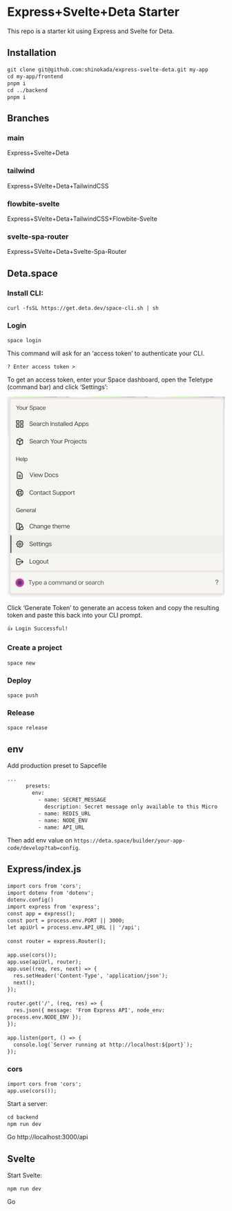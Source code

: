 # Express+Svelte+Deta Starter

This repo is a starter kit using Express and Svelte for Deta.

## Installation

```
git clone git@github.com:shinokada/express-svelte-deta.git my-app
cd my-app/frontend
pnpm i
cd ../backend
pnpm i
```

## Branches

### main

Express+Svelte+Deta

### tailwind

Express+SVelte+Deta+TailwindCSS

### flowbite-svelte

Express+SVelte+Deta+TailwindCSS+Flowbite-Svelte

### svelte-spa-router

Express+SVelte+Deta+Svelte-Spa-Router

## Deta.space

### Install CLI:

```
curl -fsSL https://get.deta.dev/space-cli.sh | sh
```

### Login

```
space login
```

This command will ask for an ‘access token’ to authenticate your CLI.

```
? Enter access token >
```

To get an access token, enter your Space dashboard, open the Teletype (command bar) and click ‘Settings’:

![cli1](./images/cli1.png)

Click ‘Generate Token’ to generate an access token and copy the resulting token and paste this back into your CLI prompt.

```
👍 Login Successful!
```

### Create a project

```
space new
```

### Deploy

```
space push
```

### Release

```
space release
```

## env

Add production preset to Sapcefile

```
...
      presets:
        env:
          - name: SECRET_MESSAGE
            description: Secret message only available to this Micro
          - name: REDIS_URL
          - name: NODE_ENV
          - name: API_URL
```

Then add env value on `https://deta.space/builder/your-app-code/develop?tab=config`.

## Express/index.js

```
import cors from 'cors';
import dotenv from 'dotenv';
dotenv.config()
import express from 'express';
const app = express();
const port = process.env.PORT || 3000;
let apiUrl = process.env.API_URL || '/api';

const router = express.Router();

app.use(cors());
app.use(apiUrl, router);
app.use((req, res, next) => {
  res.setHeader('Content-Type', 'application/json');
  next();
});

router.get('/', (req, res) => {
  res.json({ message: 'From Express API', node_env: process.env.NODE_ENV });
});

app.listen(port, () => {
  console.log(`Server running at http://localhost:${port}`);
});
```

### cors

```
import cors from 'cors';
app.use(cors());
```

Start a server:

```
cd backend
npm run dev
```

Go http://localhost:3000/api

## Svelte

Start Svelte:

```
npm run dev
```

Go 



